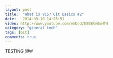```yaml
---
layout: post
title:  "What is VCS? Git Basics #2"
date:   2014-03-10 14:26:51
video: http://www.youtube.com/embed/U8GBXvdmHT4
category: "general tech"
tags: [Git] 
comments: true
---
```


TESTING !@#
